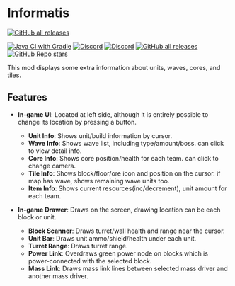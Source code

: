 # Informatis
[![GitHub all releases](https://img.shields.io/github/downloads/sharlottes/informatis/total?color=ffd700&label=informatis&style=flat-square)](https://github.com/Sharlottes/informatis/)

[![Java CI with Gradle](https://github.com/sharlottes/informatis/workflows/Java%20CI%20with%20Gradle/badge.svg)](https://github.com/sharlottes/informatis/actions)
[![Discord](https://img.shields.io/discord/704355237246402721.svg?logo=discord&logoColor=white&logoWidth=20&labelColor=7289DA&label=_de_Discord)](https://discord.gg/RCCVQFW)
[![Discord](https://img.shields.io/discord/715883181215055874.svg?logo=discord&logoColor=white&logoWidth=20&labelColor=7289DA&label=my_Discord)](https://discord.gg/cGVae6gwdW)
[![GitHub all releases](https://img.shields.io/github/downloads/anuken/mindustry/total?label=Made%20on%20Mindustry&style=flat-square)](https://github.com/Anuken/Mindustry/)
[![GitHub Repo stars](https://img.shields.io/github/stars/sharlottes/informatis?label=Please%20star%20me%21&style=social)](https://github.com/sharlottes/informatis/stargazers)

This mod displays some extra information about units, waves, cores, and tiles.

## Features
* **In-game UI**: Located at left side, although it is entirely possible to change its location by pressing a button.
  * **Unit Info**: Shows unit/build information by cursor.
  * **Wave Info**: Shows wave list, including type/amount/boss. can click to view detail info.
  * **Core Info**: Shows core position/health for each team. can click to change camera.   
  * **Tile Info**: Shows block/floor/ore icon and position on the cursor. if map has wave, shows remaining wave units too.
  * **Item Info**: Shows current resources(inc/decrement), unit amount for each team.
  

* **In-game Drawer**: Draws on the screen, drawing location can be each block or unit.
  * **Block Scanner**: Draws turret/wall health and range near the cursor.
  * **Unit Bar**: Draws unit ammo/shield/health under each unit.
  * **Turret Range**: Draws turret range.
  * **Power Link**: Overdraws green power node on blocks which is power-connected with the selected block.
  * **Mass Link**: Draws mass link lines between selected mass driver and another mass driver.